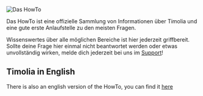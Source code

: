 ![Das HowTo](HowToTimolia.png)

Das HowTo ist eine offizielle Sammlung von Informationen über Timolia und eine gute erste Anlaufstelle zu den meisten Fragen.

Wissenswertes über alle möglichen Bereiche ist hier jederzeit griffbereit. 
Sollte deine Frage hier einmal nicht beantwortet werden oder etwas unvollständig wirken, melde dich jederzeit bei uns im [Support](/faq/#wer-supportet-mich-wenn-ich-fragen-habe)!

## Timolia in English
There is also an english version of the HowTo, you can find it [here](https://howto-en.timolia.de/)
